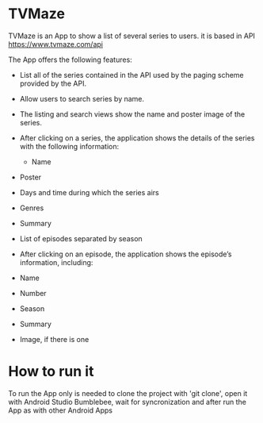 # TVMaze

TVMaze is an App to show a list of several series to users. it is based in API https://www.tvmaze.com/api

The App offers the following features:

* List all of the series contained in the API used by the paging scheme provided by the API.
* Allow users to search series by name.
* The listing and search views show the name and poster image of the series.
* After clicking on a series, the application shows the details of the series with the following information:
   * Name
 * Poster
 * Days and time during which the series airs
 * Genres
 * Summary
 * List of episodes separated by season
  
* After clicking on an episode, the application shows the episode’s information, including:
 * Name
 * Number
 * Season
 * Summary
 * Image, if there is one

# How to run it

To run the App only is needed to clone the project with 'git clone', open it with Android Studio Bumblebee, wait for syncronization and after run the App as with other Android Apps

